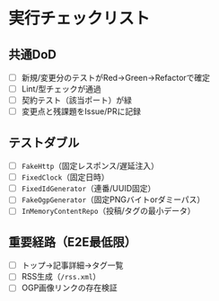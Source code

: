 # 実行チェックリスト

## 共通DoD
- [ ] 新規/変更分のテストがRed→Green→Refactorで確定
- [ ] Lint/型チェックが通過
- [ ] 契約テスト（該当ポート）が緑
- [ ] 変更点と残課題をIssue/PRに記録

## テストダブル
- [ ] `FakeHttp`（固定レスポンス/遅延注入）
- [ ] `FixedClock`（固定日時）
- [ ] `FixedIdGenerator`（連番/UUID固定）
- [ ] `FakeOgpGenerator`（固定PNGバイトorダミーパス）
- [ ] `InMemoryContentRepo`（投稿/タグの最小データ）

## 重要経路（E2E最低限）
- [ ] トップ→記事詳細→タグ一覧
- [ ] RSS生成（`/rss.xml`）
- [ ] OGP画像リンクの存在検証
